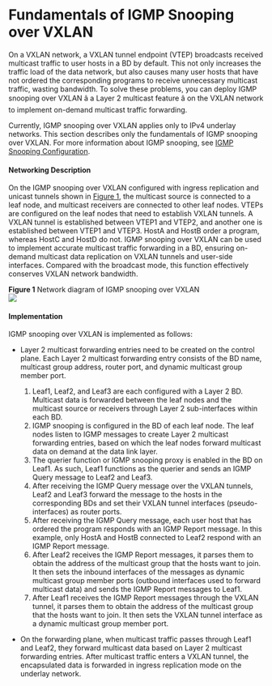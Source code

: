 Fundamentals of IGMP Snooping over VXLAN
========================================

On a VXLAN network, a VXLAN tunnel endpoint (VTEP) broadcasts received multicast traffic to user hosts in a BD by default. This not only increases the traffic load of the data network, but also causes many user hosts that have not ordered the corresponding programs to receive unnecessary multicast traffic, wasting bandwidth. To solve these problems, you can deploy IGMP snooping over VXLAN â a Layer 2 multicast feature â on the VXLAN network to implement on-demand multicast traffic forwarding.

Currently, IGMP snooping over VXLAN applies only to IPv4 underlay networks. This section describes only the fundamentals of IGMP snooping over VXLAN. For more information about IGMP snooping, see [IGMP Snooping Configuration](vrp/vrp_l2mc_cfg_0001.html).

#### Networking Description

On the IGMP snooping over VXLAN configured with ingress replication and unicast tunnels shown in [Figure 1](#EN-US_CONCEPT_0000001192881643__fig_dc_vrp_feature_l2mc_100101), the multicast source is connected to a leaf node, and multicast receivers are connected to other leaf nodes. VTEPs are configured on the leaf nodes that need to establish VXLAN tunnels. A VXLAN tunnel is established between VTEP1 and VTEP2, and another one is established between VTEP1 and VTEP3. HostA and HostB order a program, whereas HostC and HostD do not. IGMP snooping over VXLAN can be used to implement accurate multicast traffic forwarding in a BD, ensuring on-demand multicast data replication on VXLAN tunnels and user-side interfaces. Compared with the broadcast mode, this function effectively conserves VXLAN network bandwidth.

**Figure 1** Network diagram of IGMP snooping over VXLAN  
![](figure/en-us_image_0000001148381730.png)

#### Implementation

IGMP snooping over VXLAN is implemented as follows:

* Layer 2 multicast forwarding entries need to be created on the control plane. Each Layer 2 multicast forwarding entry consists of the BD name, multicast group address, router port, and dynamic multicast group member port.
  
  1. Leaf1, Leaf2, and Leaf3 are each configured with a Layer 2 BD. Multicast data is forwarded between the leaf nodes and the multicast source or receivers through Layer 2 sub-interfaces within each BD.
  2. IGMP snooping is configured in the BD of each leaf node. The leaf nodes listen to IGMP messages to create Layer 2 multicast forwarding entries, based on which the leaf nodes forward multicast data on demand at the data link layer.
  3. The querier function or IGMP snooping proxy is enabled in the BD on Leaf1. As such, Leaf1 functions as the querier and sends an IGMP Query message to Leaf2 and Leaf3.
  4. After receiving the IGMP Query message over the VXLAN tunnels, Leaf2 and Leaf3 forward the message to the hosts in the corresponding BDs and set their VXLAN tunnel interfaces (pseudo-interfaces) as router ports.
  5. After receiving the IGMP Query message, each user host that has ordered the program responds with an IGMP Report message. In this example, only HostA and HostB connected to Leaf2 respond with an IGMP Report message.
  6. After Leaf2 receives the IGMP Report messages, it parses them to obtain the address of the multicast group that the hosts want to join. It then sets the inbound interfaces of the messages as dynamic multicast group member ports (outbound interfaces used to forward multicast data) and sends the IGMP Report messages to Leaf1.
  7. After Leaf1 receives the IGMP Report messages through the VXLAN tunnel, it parses them to obtain the address of the multicast group that the hosts want to join. It then sets the VXLAN tunnel interface as a dynamic multicast group member port.
* On the forwarding plane, when multicast traffic passes through Leaf1 and Leaf2, they forward multicast data based on Layer 2 multicast forwarding entries. After multicast traffic enters a VXLAN tunnel, the encapsulated data is forwarded in ingress replication mode on the underlay network.